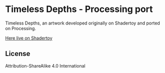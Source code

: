# Timeless Depths - Processing port

Timeless Depths, an artwork developed originally on Shadertoy and ported on Processing.

[Here live on Shadertoy](https://www.shadertoy.com/view/ttlyWB)

## License

Attribution-ShareAlike 4.0 International